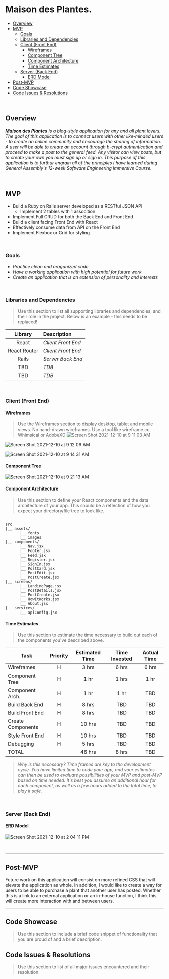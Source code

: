 # Maison des Plantes.

- [Overview](#overview)
- [MVP](#mvp)
  - [Goals](#goals)
  - [Libraries and Dependencies](#libraries-and-dependencies)
  - [Client (Front End)](#client-front-end)
    - [Wireframes](#wireframes)
    - [Component Tree](#component-tree)
    - [Component Architecture](#component-architecture)
    - [Time Estimates](#time-estimates)
  - [Server (Back End)](#server-back-end)
    - [ERD Model](#erd-model)
- [Post-MVP](#post-mvp)
- [Code Showcase](#code-showcase)
- [Code Issues & Resolutions](#code-issues--resolutions)

<br>

## Overview

_**Maison des Plantes** is a blog-style application for any and all plant lovers. The goal of this application is to connect users with other like-minded users - to create an online community and encourage the sharing of information. A user will be able to create an account through b-crypt authentication and proceed to make a post to the general feed. Any visitor can view posts, but to create your own you must sign up or sign in. This purpose of this application is to furthur engrain all of the principles I have learned during General Assembly's 12-week Software Engineering Immersive Course._


<br>

## MVP

- Build a Ruby on Rails server developed as a RESTful JSON API
  - Implement 2 tables with 1 assocition
- Implement Full CRUD for both the Back End and Front End
- Build a client facing Front End with React
- Effectively consume data from API on the Front End
- Implement Flexbox or Grid for styling

<br>

### Goals

- _Practice clean and oraganized code_
- _Have a working application with high potential for future work_
- _Create an application that is an extension of personality and interests_


<br>

### Libraries and Dependencies

> Use this section to list all supporting libraries and dependencies, and their role in the project. Below is an example - this needs to be replaced!

|     Library      | Description                                |
| :--------------: | :----------------------------------------- |
|      React       | _Client Front End_ |
|   React Router   | _Client Front End_ |
|       Rails      | _Server Back End_  |
|       TBD        | _TDB_              |
|       TBD        | _TDB_              |

<br>

### Client (Front End)

#### Wireframes

> Use the Wireframes section to display desktop, tablet and mobile views. No hand-drawn wireframes. Use a tool like wireframe.cc, Whimsical or AdobeXD
![Screen Shot 2021-12-10 at 9 11 03 AM](https://user-images.githubusercontent.com/91746116/145587106-27ce7034-f50e-455c-9541-fe5ee94148ff.png)

![Screen Shot 2021-12-10 at 9 12 09 AM](https://user-images.githubusercontent.com/91746116/145587193-ea394871-b3dc-4866-98b1-65f3264d954a.png)

![Screen Shot 2021-12-10 at 9 14 31 AM](https://user-images.githubusercontent.com/91746116/145587619-1ca9441a-2c11-4ecd-b87d-8f61adaf19cc.png)


#### Component Tree

![Screen Shot 2021-12-10 at 9 21 13 AM](https://user-images.githubusercontent.com/91746116/145588540-db3f01c5-f98e-4f8c-8ba0-1e9c81adf018.png)

#### Component Architecture

> Use this section to define your React components and the data architecture of your app. This should be a reflection of how you expect your directory/file tree to look like. 

``` structure

src
|__ assets/
      |__ fonts
      |__ images
|__ components/
      |__ Nav.jsx
      |__ Footer.jsx   
      |__ Feed.jsx
      |__ Register.jsx
      |__ SignIn.jsx
      |__ PostCard.jsx
      |__ PostEdit.jsx
      |__ PostCreate.jsx
|__ screens/
      |__ LandingPage.jsx
      |__ PostDetails.jsx
      |__ PostCreate.jsx
      |__ HowItWorks.jsx
      |__ About.jsx
|__ services/
      |__ apiConfig.jsx

```

#### Time Estimates

> Use this section to estimate the time necessary to build out each of the components you've described above.

| Task                | Priority | Estimated Time | Time Invested | Actual Time |
| ------------------- | :------: | :------------: | :-----------: | :---------: |
| Wireframes          |    H     |     3 hrs      |     6 hrs     |    6 hrs    |
| Component Tree      |    H     |     1 hr       |     1 hrs     |    1 hr     |
| Component Arch.     |    H     |     1 hr       |     1 hr      |     TBD     |
| Build Back End      |    H     |     8 hrs      |      TBD      |     TBD     |
| Build Front End     |    H     |     8 hrs      |      TBD      |     TBD     |
| Create Components   |    H     |     10 hrs     |      TBD      |     TBD     |
| Style Front End     |    H     |     10 hrs     |      TBD      |     TBD     |
| Debugging           |    H     |     5 hrs      |      TBD      |     TBD     |
| TOTAL               |          |     46 hrs     |     8 hrs     |     TBD     |

> _Why is this necessary? Time frames are key to the development cycle. You have limited time to code your app, and your estimates can then be used to evaluate possibilities of your MVP and post-MVP based on time needed. It's best you assume an additional hour for each component, as well as a few hours added to the total time, to play it safe._

<br>

### Server (Back End)

#### ERD Model

![Screen Shot 2021-12-10 at 2 04 11 PM](https://user-images.githubusercontent.com/91746116/145628104-9a637463-ec6f-4288-8d1c-4e1f48032ffb.png)

<br>

***

## Post-MVP

Future work on this application will consist on more refined CSS that will elevate the application as whole. In addition, I would like to create a way for users to be able to purchase a plant that another user has posted. Whether this is a link to an external application or an in-house function, I think this will create more interaction with and between users.

***

## Code Showcase

> Use this section to include a brief code snippet of functionality that you are proud of and a brief description.

## Code Issues & Resolutions

> Use this section to list of all major issues encountered and their resolution.
